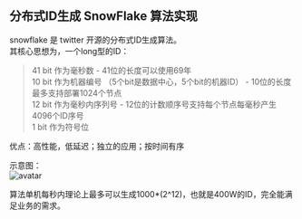 ## 分布式ID生成 SnowFlake 算法实现

snowflake 是 twitter 开源的分布式ID生成算法。<br />
其核心思想为，一个long型的ID：<br />

> 41 bit 作为毫秒数 - 41位的长度可以使用69年<br />
> 10 bit 作为机器编号 （5个bit是数据中心，5个bit的机器ID） - 10位的长度最多支持部署1024个节点<br />
> 12 bit 作为毫秒内序列号 - 12位的计数顺序号支持每个节点每毫秒产生4096个ID序号<br />
> 1 bit 作为符号位<br />

优点：高性能，低延迟；独立的应用；按时间有序

示意图：<br />
![avatar](https://images2015.cnblogs.com/blog/913887/201603/913887-20160325101451339-2081640491.jpg)



算法单机每秒内理论上最多可以生成1000*(2^12)，也就是400W的ID，完全能满足业务的需求。
